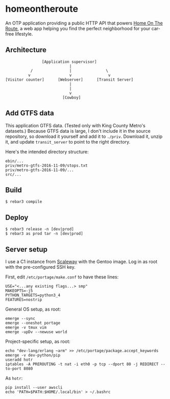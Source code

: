 homeontheroute
=====

An OTP application providing a public HTTP API that powers [Home On The Route](http://homeontheroute.com), a web app helping you find the perfect neighborhood for your car-free lifestyle.

Architecture
------------

                    [Application supervisor]
                                |
               /                |               \
              v                 v                v
    [Visitor counter]      [Webserver]      [Transit Server]
                                |
                                |
                                v
                             [Cowboy]

Add GTFS data
-------------

This application GTFS data.  (Tested only with King County Metro's datasets.)
Because GTFS data is large, I don't include it in the source repository, so download it yourself and add it to `./priv`.
Download it, unzip it, and update `transit_server` to point to the right directory.

Here's the intended directory structure:

    ebin/...
    priv/metro-gtfs-2016-11-09/stops.txt
    priv/metro-gtfs-2016-11-09/...
    src/...

Build
-----

    $ rebar3 compile

Deploy
------

    $ rebar3 release -n [dev|prod]
    $ rebar3 as prod tar -n [dev|prod]
    
Server setup
------------

I use a C1 instance from [Scaleway](http://www.scaleway.com) with the Gentoo image.  Log in as root with the pre-configured SSH key.

First, edit `/etc/portage/make.conf` to have these lines:

    USE="<...any existing flags...> smp"
    MAKEOPTS=-j5
    PYTHON_TARGETS=python3_4
    FEATURES=nostrip

General OS setup, as root:

    emerge --sync
    emerge --oneshot portage
    emerge -v tmux vim
    emerge -upDv --newuse world

Project-specific setup, as root:

    echo "dev-lang/erlang ~arm" >> /etc/portage/package.accept_keywords
    emerge -v dev-python/pip
    useradd hotr
    iptables -A PREROUTING -t nat -i eth0 -p tcp --dport 80 -j REDIRECT --to-port 8080

As `hotr`:

    pip install --user awscli
    echo 'PATH=$PATH:$HOME/.local/bin' > ~/.bashrc
